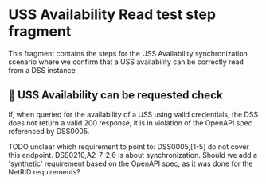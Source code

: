 # USS Availability Read test step fragment

This fragment contains the steps for the USS Availability synchronization scenario
where we confirm that a USS availability can be correctly read from a DSS instance

## 🛑 USS Availability can be requested check

If, when queried for the availability of a USS using valid credentials, the DSS does not return a valid 200 response,
it is in violation of the OpenAPI spec referenced by DSS0005.

TODO unclear which requirement to point to: DSS0005,[1-5] do not cover this endpoint. DSS0210,A2-7-2,6 is about synchronization.
Should we add a 'synthetic' requirement based on the OpenAPI spec, as it was done for the NetRID requirements?

